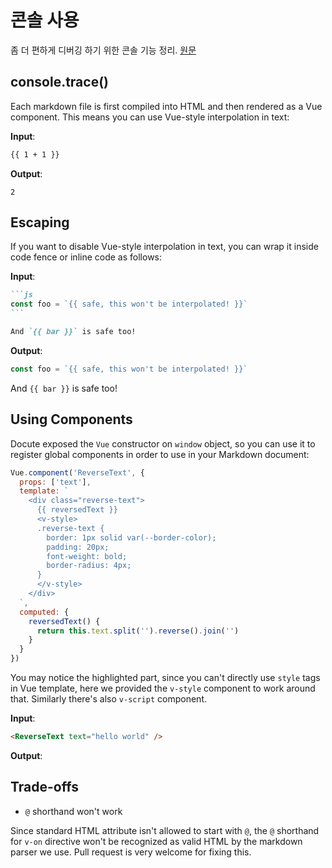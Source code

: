 # 콘솔 사용

좀 더 편하게 디버깅 하기 위한 콘솔 기능 정리. [원문]

[원문]: https://medium.com/appsflyer/10-tips-for-javascript-debugging-like-a-pro-with-console-7140027eb5f6 

## console.trace()

<v-custom-console/>

Each markdown file is first compiled into HTML and then rendered as a Vue component. This means you can use Vue-style interpolation in text:

__Input__:

```markdown
{{ 1 + 1 }}
```

__Output__:

```
2
```

## Escaping

If you want to disable Vue-style interpolation in text, you can wrap it inside code fence or inline code as follows:

__Input__:

````markdown
```js
const foo = `{{ safe, this won't be interpolated! }}`
```

And `{{ bar }}` is safe too!
````

__Output__:

```js
const foo = `{{ safe, this won't be interpolated! }}`
```

And `{{ bar }}` is safe too!

## Using Components

Docute exposed the `Vue` constructor on `window` object, so you can use it to register global components in order to use in your Markdown document:

```js {highlight:['6-13']}
Vue.component('ReverseText', {
  props: ['text'],
  template: `
    <div class="reverse-text">
      {{ reversedText }}
      <v-style>
      .reverse-text {
        border: 1px solid var(--border-color);
        padding: 20px;
        font-weight: bold;
        border-radius: 4px;
      }
      </v-style>
    </div>
  `,
  computed: {
    reversedText() {
      return this.text.split('').reverse().join('')
    }
  }
})
```

You may notice the highlighted part, since you can't directly use `style` tags in Vue template, here we provided the `v-style` component to work around that. Similarly there's also `v-script` component.

__Input__:

```markdown
<ReverseText text="hello world" />
```

__Output__:

<ReverseText text="hello world" />

## Trade-offs

- `@` shorthand won't work

Since standard HTML attribute isn't allowed to start with `@`, the `@` shorthand for `v-on` directive won't be recognized as valid HTML by the markdown parser we use. Pull request is very welcome for fixing this.
